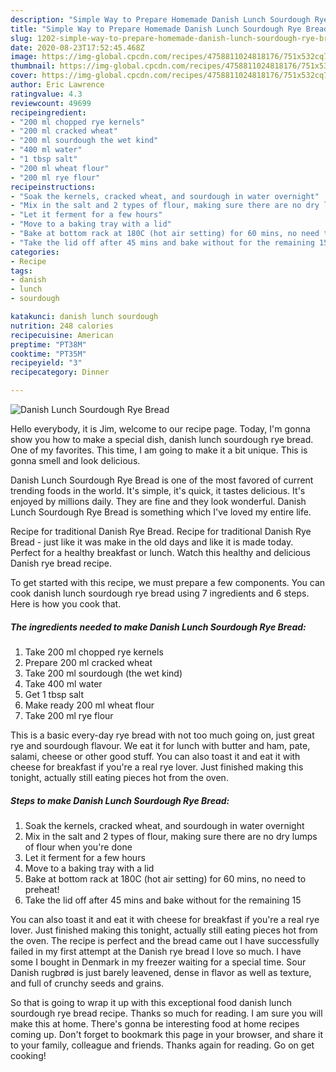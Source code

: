 ```yaml
---
description: "Simple Way to Prepare Homemade Danish Lunch Sourdough Rye Bread"
title: "Simple Way to Prepare Homemade Danish Lunch Sourdough Rye Bread"
slug: 1202-simple-way-to-prepare-homemade-danish-lunch-sourdough-rye-bread
date: 2020-08-23T17:52:45.468Z
image: https://img-global.cpcdn.com/recipes/4758811024818176/751x532cq70/danish-lunch-sourdough-rye-bread-recipe-main-photo.jpg
thumbnail: https://img-global.cpcdn.com/recipes/4758811024818176/751x532cq70/danish-lunch-sourdough-rye-bread-recipe-main-photo.jpg
cover: https://img-global.cpcdn.com/recipes/4758811024818176/751x532cq70/danish-lunch-sourdough-rye-bread-recipe-main-photo.jpg
author: Eric Lawrence
ratingvalue: 4.3
reviewcount: 49699
recipeingredient:
- "200 ml chopped rye kernels"
- "200 ml cracked wheat"
- "200 ml sourdough the wet kind"
- "400 ml water"
- "1 tbsp salt"
- "200 ml wheat flour"
- "200 ml rye flour"
recipeinstructions:
- "Soak the kernels, cracked wheat, and sourdough in water overnight"
- "Mix in the salt and 2 types of flour, making sure there are no dry lumps of flour when you&#39;re done"
- "Let it ferment for a few hours"
- "Move to a baking tray with a lid"
- "Bake at bottom rack at 180C (hot air setting) for 60 mins, no need to preheat!"
- "Take the lid off after 45 mins and bake without for the remaining 15"
categories:
- Recipe
tags:
- danish
- lunch
- sourdough

katakunci: danish lunch sourdough 
nutrition: 248 calories
recipecuisine: American
preptime: "PT38M"
cooktime: "PT35M"
recipeyield: "3"
recipecategory: Dinner

---
```



![Danish Lunch Sourdough Rye Bread](https://img-global.cpcdn.com/recipes/4758811024818176/751x532cq70/danish-lunch-sourdough-rye-bread-recipe-main-photo.jpg)

Hello everybody, it is Jim, welcome to our recipe page. Today, I'm gonna show you how to make a special dish, danish lunch sourdough rye bread. One of my favorites. This time, I am going to make it a bit unique. This is gonna smell and look delicious.

Danish Lunch Sourdough Rye Bread is one of the most favored of current trending foods in the world. It's simple, it's quick, it tastes delicious. It's enjoyed by millions daily. They are fine and they look wonderful. Danish Lunch Sourdough Rye Bread is something which I've loved my entire life.

Recipe for traditional Danish Rye Bread. Recipe for traditional Danish Rye Bread - just like it was make in the old days and like it is made today. Perfect for a healthy breakfast or lunch. Watch this healthy and delicious Danish rye bread recipe.


To get started with this recipe, we must prepare a few components. You can cook danish lunch sourdough rye bread using 7 ingredients and 6 steps. Here is how you cook that.

<!--inarticleads1-->

##### The ingredients needed to make Danish Lunch Sourdough Rye Bread:

1. Take 200 ml chopped rye kernels
1. Prepare 200 ml cracked wheat
1. Take 200 ml sourdough (the wet kind)
1. Take 400 ml water
1. Get 1 tbsp salt
1. Make ready 200 ml wheat flour
1. Take 200 ml rye flour


This is a basic every-day rye bread with not too much going on, just great rye and sourdough flavour. We eat it for lunch with butter and ham, pate, salami, cheese or other good stuff. You can also toast it and eat it with cheese for breakfast if you&#39;re a real rye lover. Just finished making this tonight, actually still eating pieces hot from the oven. 

<!--inarticleads2-->

##### Steps to make Danish Lunch Sourdough Rye Bread:

1. Soak the kernels, cracked wheat, and sourdough in water overnight
1. Mix in the salt and 2 types of flour, making sure there are no dry lumps of flour when you&#39;re done
1. Let it ferment for a few hours
1. Move to a baking tray with a lid
1. Bake at bottom rack at 180C (hot air setting) for 60 mins, no need to preheat!
1. Take the lid off after 45 mins and bake without for the remaining 15


You can also toast it and eat it with cheese for breakfast if you&#39;re a real rye lover. Just finished making this tonight, actually still eating pieces hot from the oven. The recipe is perfect and the bread came out I have successfully failed in my first attempt at the Danish rye bread I love so much. I have some I bought in Denmark in my freezer waiting for a special time. Sour Danish rugbrød is just barely leavened, dense in flavor as well as texture, and full of crunchy seeds and grains. 

So that is going to wrap it up with this exceptional food danish lunch sourdough rye bread recipe. Thanks so much for reading. I am sure you will make this at home. There's gonna be interesting food at home recipes coming up. Don't forget to bookmark this page in your browser, and share it to your family, colleague and friends. Thanks again for reading. Go on get cooking!
